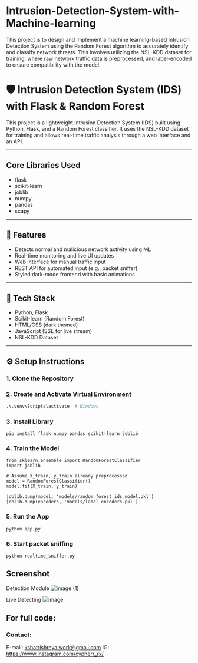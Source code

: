 # Intrusion-Detection-System-with-Machine-learning
This project is to design and implement a machine learning-based Intrusion Detection System using the Random Forest algorithm to accurately identify and classify network threats. This involves utilizing the NSL-KDD dataset for training, where raw network traffic data is preprocessed, and label-encoded to ensure compatibility with the model.

# 🛡️ Intrusion Detection System (IDS) with Flask & Random Forest

This project is a lightweight Intrusion Detection System (IDS) built using Python, Flask, and a Random Forest classifier. It uses the NSL-KDD dataset for training and allows real-time traffic analysis through a web interface and an API.

---

## Core Libraries Used 
- flask
- scikit-learn
- joblib
- numpy
- pandas
- scapy

---

## 🚀 Features

- Detects normal and malicious network activity using ML
- Real-time monitoring and live UI updates
- Web interface for manual traffic input
- REST API for automated input (e.g., packet sniffer)
- Styled dark-mode frontend with basic animations

---

## 🧰 Tech Stack

- Python, Flask
- Scikit-learn (Random Forest)
- HTML/CSS (dark themed)
- JavaScript (SSE for live stream)
- NSL-KDD Dataset

---
## ⚙️ Setup Instructions

### 1. Clone the Repository

### 2. Create and Activate Virtual Environment
``` python -m venv .venv
.\.venv\Scripts\activate  # Windows
```
### 3. Install Library 
```
pip install flask numpy pandas scikit-learn joblib
```
### 4. Train the Model
```
from sklearn.ensemble import RandomForestClassifier
import joblib

# Assume X_train, y_train already preprocessed
model = RandomForestClassifier()
model.fit(X_train, y_train)

joblib.dump(model, 'models/random_forest_ids_model.pkl')
joblib.dump(encoders, 'models/label_encoders.pkl')
```
### 5. Run the App
```
python app.py
```
### 6. Start packet sniffing
```
python realtime_sniffer.py
```

## Screenshot 
Detection Module
![image (1)](https://github.com/user-attachments/assets/e2fa33d4-7476-4c32-b1d7-395cf2af0882)

Live Detecting 
![image](https://github.com/user-attachments/assets/652a8040-eb98-4ec8-8ac3-251096af98cf)

## For full code:
### Contact:
E-mail: kshatrishreya.work@gmail.com
IG: https://www.instagram.com/cypherr_rx/













